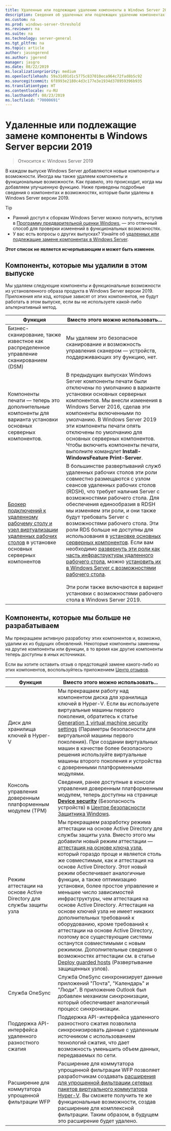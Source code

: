 ```yaml
---
title: Удаленные или подлежащие удалению компоненты в Windows Server 2019
description: Сведения об удаленных или подлежащих удалению компонентах и функциях в Windows Server версии 2019.
ms.custom: na
ms.prod: windows-server-threshold
ms.reviewer: na
ms.suite: na
ms.technology: server-general
ms.tgt_pltfrm: na
ms.topic: article
author: jasongerend
ms.author: jgerend
manager: jasgro
ms.date: 08/22/2019
ms.localizationpriority: medium
ms.openlocfilehash: 59a31d01d1c5775c837010eca964c72fad8b5c92
ms.sourcegitcommit: 6f8993e2180c4d3c177e3e1934d378959396b935
ms.translationtype: HT
ms.contentlocale: ru-RU
ms.lasthandoff: 08/23/2019
ms.locfileid: "70000691"
---
```

# <a name="features-removed-or-planned-for-replacement-starting-windows-server-2019"></a>Удаленные или подлежащие замене компоненты в Windows Server версии 2019

>Относится к: Windows Server 2019

В каждом выпуске Windows Server добавляются новые компоненты и возможности. Иногда мы также удаляем компоненты и функциональные возможности. Как правило, это происходит, когда мы добавляем улучшенную функцию. Ниже приведены подробные сведения о компонентах и возможностях, которые были удалены в Windows Server версии 2019.

> [!TIP]
> - Ранний доступ к сборкам Windows Server можно получить, вступив в [Программу предварительной оценки Windows](https://insider.windows.com), — это отличный способ для проверки изменений в функциональных возможностях.
> - У вас есть вопросы о других выпусках? Узнайте об [удаленных или подлежащие замене компонентах в Windows Server](removed-features.md).

**Этот список не является исчерпывающим и может быть изменен**. 

## <a name="features-we-removed-in-this-release"></a>Компоненты, которые мы удалили в этом выпуске

Мы удаляем следующие компоненты и функциональные возможности из установленного образа продукта в Windows Server версии 2019. Приложения или код, которые зависят от этих компонентов, не будут работать в этом выпуске, если вы не используете какой-либо альтернативный метод.

| Функция   | Вместо этого можно использовать... |
| --------- | -------------------- |
| Бизнес-сканирование, также известное как распределенное управление сканированием (DSM)|Мы удаляем это безопасное сканирование и возможность управления сканером — устройств, поддерживающих эту функцию, нет. |
| Компоненты печати — теперь это дополнительные компоненты для варианта установки основных серверных компонентов.|В предыдущих выпусках Windows Server компоненты печати были *отключены* по умолчанию в варианте установки основных серверных компонентов. Мы внесли изменения в Windows Server 2016, сделав эти компоненты включенными по умолчанию. В Windows Server 2019 эти компоненты печати опять отключены по умолчанию для основных серверных компонентов. Чтобы включить компоненты печати, выполните командлет **Install-WindowsFeature Print-Server**. |
| [Брокер подключений к удаленному рабочему столу и узел виртуализации удаленных рабочих столов](../remote/remote-desktop-services/desktop-hosting-service.md) в установке основных серверных компонентов|В большинстве развертываний служб удаленных рабочих столов эти роли совместно размещаются с узлом сеансов удаленных рабочих столов (RDSH), что требует наличия Server с возможностями рабочего стола. Для обеспечения единообразия в RDSH мы изменяем эти роли, и они также будут требовать Server с возможностями рабочего стола. Эти роли RDS больше не доступны для использования в [установке основных серверных компонентов](../administration/server-core/what-is-server-core.md). Если вам необходимо [развернуть эти роли как часть инфраструктуры удаленного рабочего стола](../remote/remote-desktop-services/rds-deploy-infrastructure.md), можно [установить их в Windows Server с возможностями рабочего стола](../get-started/getting-started-with-server-with-desktop-experience.md). <br/><br/>Эти роли также включаются в вариант установки с возможностями рабочего стола в Windows Server 2019. |

## <a name="features-were-no-longer-developing"></a>Компоненты, которые мы больше не разрабатываем

Мы прекращаем активную разработку этих компонентов и, возможно, удалим их из будущих обновлений. Некоторые компоненты заменены на другие компоненты или функции, в то время как другие компоненты теперь доступны в иных источниках. 

Если вы хотите оставить отзыв о предстоящей замене какого-либо из этих компонентов, воспользуйтесь приложением [Центр отзывов](https://support.microsoft.com/help/4021566/windows-10-send-feedback-to-microsoft-with-feedback-hub-app). 

| Функция     | Вместо этого можно использовать... |
| ----------- | --------------------- |
| Диск для хранилища ключей в Hyper-V|Мы прекращаем работу над компонентом диска для хранилища ключей в Hyper-V. Если вы используете виртуальные машины первого поколения, обратитесь к статье [Generation 1 virtual machine security settings](../virtualization/hyper-v/learn-more/generation-1-virtual-machine-security-settings-for-hyper-v.md) (Параметры безопасности для виртуальной машины первого поколения). При создании виртуальных машин в качестве более безопасного решения используйте виртуальные машины второго поколения и устройства с доверенными платформенными модулями. |
| Консоль управления доверенным платформенным модулем (TPM)|Сведения, ранее доступные в консоли управления доверенным платформенным модулем, теперь доступны на странице [**Device security**](https://docs.microsoft.com/windows/security/threat-protection/windows-defender-security-center/wdsc-device-security) (Безопасность устройств) в [Центре безопасности Защитника Windows](https://docs.microsoft.com/windows/security/threat-protection/windows-defender-security-center/windows-defender-security-center). |
| Режим аттестации на основе Active Directory для службы защиты узла|Мы прекращаем разработку режима аттестации на основе Active Directory для службы защиты узла. Вместо этого мы добавили новый режим аттестации — [аттестация на основе ключа узла](../security/guarded-fabric-shielded-vm/guarded-fabric-create-host-key.md), который гораздо проще и является столь же совместимым, как и аттестация на основе Active Directory.  Этот новый режим обеспечивает аналогичные функции, а также оптимизацию установки, более простое управление и меньшее число зависимостей инфраструктуры, чем аттестация на основе Active Directory. Аттестация на основе ключей узла не имеет никаких дополнительных требований к оборудованию, кроме требований к аттестации на основе Active Directory, поэтому все существующие системы останутся совместимыми с новым режимом. Дополнительные сведения о возможностях аттестации см. в статье [Deploy guarded hosts](../security/guarded-fabric-shielded-vm/guarded-fabric-configure-hgs-with-authorized-hyper-v-hosts.md) (Развертывание защищенных узлов). |
| Служба OneSync | Служба OneSync синхронизирует данные приложений "Почта", "Календарь" и "Люди". В приложение Outlook был добавлен механизм синхронизации, который обеспечивает аналогичный процесс синхронизации. |
| Поддержка API-интерфейса удаленного разностного сжатия | Поддержка API-интерфейса удаленного разностного сжатия позволила синхронизировать данные с удаленным источником с использованием технологий сжатия, что дает возможность уменьшить объем данных, передаваемых по сети. |
| Расширение для коммутатора упрощенной фильтрации WFP | Расширение для коммутатора упрощенной фильтрации WFP позволяет разработчикам создавать [расширения для упрощенной фильтрации сетевых пакетов виртуального коммутатора Hyper-V](https://docs.microsoft.com/windows-hardware/drivers/network/using-virtual-switch-filtering). Вы сможете получить те же функциональные возможности, создав расширение для комплексной фильтрации. Таким образом, в будущем это расширение будет удалено. |

